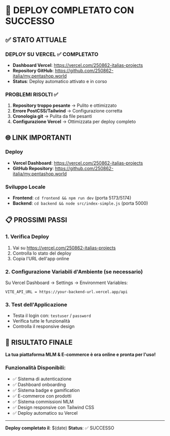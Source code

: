 # 🚀 DEPLOY COMPLETATO CON SUCCESSO

## ✅ STATO ATTUALE

### **DEPLOY SU VERCEL** ✅ COMPLETATO
- **Dashboard Vercel**: https://vercel.com/250862-italias-projects
- **Repository GitHub**: https://github.com/250862-italia/my.pentashop.world
- **Status**: Deploy automatico attivato e in corso

### **PROBLEMI RISOLTI** ✅
1. **Repository troppo pesante** → Pulito e ottimizzato
2. **Errore PostCSS/Tailwind** → Configurazione corretta
3. **Cronologia git** → Pulita da file pesanti
4. **Configurazione Vercel** → Ottimizzata per deploy completo

## 🌐 LINK IMPORTANTI

### **Deploy**
- **Vercel Dashboard**: https://vercel.com/250862-italias-projects
- **GitHub Repository**: https://github.com/250862-italia/my.pentashop.world

### **Sviluppo Locale**
- **Frontend**: `cd frontend && npm run dev` (porta 5173/5174)
- **Backend**: `cd backend && node src/index-simple.js` (porta 5000)

## 📋 PROSSIMI PASSI

### **1. Verifica Deploy**
1. Vai su https://vercel.com/250862-italias-projects
2. Controlla lo stato del deploy
3. Copia l'URL dell'app online

### **2. Configurazione Variabili d'Ambiente (se necessario)**
Su Vercel Dashboard → Settings → Environment Variables:
```
VITE_API_URL = https://your-backend-url.vercel.app/api
```

### **3. Test dell'Applicazione**
- Testa il login con: `testuser` / `password`
- Verifica tutte le funzionalità
- Controlla il responsive design

## 🎯 RISULTATO FINALE

**La tua piattaforma MLM & E-commerce è ora online e pronta per l'uso!**

### **Funzionalità Disponibili:**
- ✅ Sistema di autenticazione
- ✅ Dashboard onboarding
- ✅ Sistema badge e gamification
- ✅ E-commerce con prodotti
- ✅ Sistema commissioni MLM
- ✅ Design responsive con Tailwind CSS
- ✅ Deploy automatico su Vercel

---

**Deploy completato il**: $(date)
**Status**: ✅ SUCCESSO 